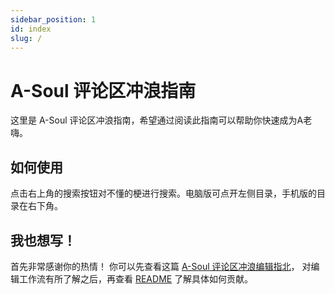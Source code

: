 ```yaml
---
sidebar_position: 1
id: index
slug: /
---
```


# A-Soul 评论区冲浪指南

这里是 A-Soul 评论区冲浪指南，希望通过阅读此指南可以帮助你快速成为A老嗨。

## 如何使用

点击右上角的搜索按钮对不懂的梗进行搜索。电脑版可点开左侧目录，手机版的目录在右下角。

## 我也想写！

首先非常感谢你的热情！ 你可以先查看这篇 [A-Soul 评论区冲浪编辑指北](./A-Soul_Wiki_Edit_Guide.md)，
对编辑工作流有所了解之后，再查看 
[README](https://github.com/A-Soul-Guide/A-Soul-Surfing-Guide/blob/master/README.md)
了解具体如何贡献。

